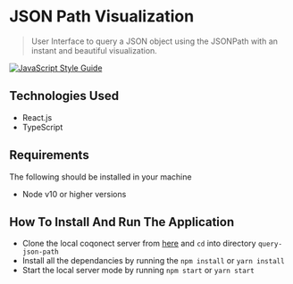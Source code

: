 # JSON Path Visualization

> User Interface to query a JSON object using the ​JSONPath​ with an instant and beautiful visualization.

[![JavaScript Style Guide](https://img.shields.io/badge/code_style-standard-brightgreen.svg)](https://standardjs.com)

## Technologies Used
- React.js
- TypeScript

## Requirements
The following should be installed in your machine
- Node v10 or higher versions

## How To Install And Run The Application
* Clone the local coqonect server from [here]('https://github.com/Hector101/query-json-path') and `cd` into directory `query-json-path`
* Install all the dependancies by running the `npm install` or `yarn install`
* Start the local server mode by running `npm start` or `yarn start`

